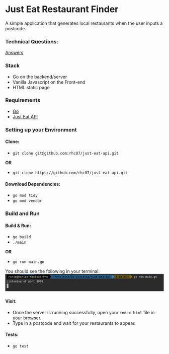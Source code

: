 # Just Eat Restaurant Finder

A simple application that generates local restaurants when the user inputs a postcode.

### Technical Questions:
[Answers](Technical-Questions.md)

### Stack
- Go on the backend/server
- Vanilla Javascript on the Front-end
- HTML static page

### Requirements
- [Go](https://golang.org/doc/install)
- [Just Eat API](https://uk.api.just-eat.io/restaurants/bypostcode/)

### Setting up your Environment
#### Clone:
- `git clone git@github.com:rhc07/just-eat-api.git`

**OR**

- `git clone https://github.com/rhc07/just-eat-api.git`

#### Download Dependencies:
- `go mod tidy`
- `go mod vendor`

### Build and Run

#### Build & Run:
- `go build`
- `./main`

**OR**

- `go run main.go`

You should see the following in your terminal:
![Terminal Screenshot](./images/terminal-screenshot.png "Terminal Screenshot")

#### Visit:
- Once the server is running successfully, open your `index.html` file in your browser.
- Type in a postcode and wait for your restaurants to appear.


#### Tests:
- `go test`
